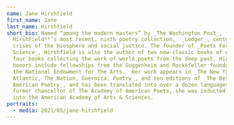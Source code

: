 ```yaml
---
name: Jane Hirshfield
first_name: Jane
last_name: Hirshfield
short_bio: Named “among the modern masters” by _The Washington Post_, **Jane
  Hirshfield**’s most recent, ninth poetry collection,  _Ledger_, centers on the
  crises of the biosphere and social justice. The founder of _Poets For
  Science_, Hirshfield is also the author of two now-classic books of essays and
  four books collecting the work of world poets from the deep past. Hirshfield’s
  honors include fellowships from the Guggenheim and Rockefeller foundations and
  the National Endowment for the Arts.  Her work appears in _The New Yorker, The
  Atlantic, The Nation, Guernica, Poetry_, and ten editions of _The Best
  American Poetry_, and has been translated into over a dozen languages. A
  former chancellor of The Academy of American Poets, she was inducted in 2019
  into the American Academy of Arts & Sciences.
portraits:
  - media: 2021/05/jane-hirshfield
---
```


